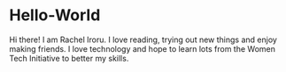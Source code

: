 # Hello-World
Hi there!
I am Rachel Iroru. I love reading, trying out new things and enjoy making friends.
I love technology and hope to learn lots from the Women Tech Initiative to better my skills.
